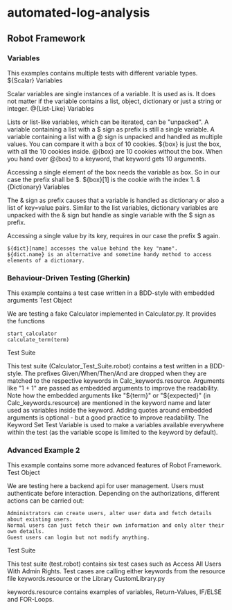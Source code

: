 # automated-log-analysis

## Robot Framework 
### Variables

This examples contains multiple tests with different variable types.
${Scalar} Variables

Scalar variables are single instances of a variable. It is used as is. It does not matter if the variable contains a list, object, dictionary or just a string or integer.
@{List-Like} Variables

Lists or list-like variables, which can be iterated, can be "unpacked". A variable containing a list with a $ sign as prefix is still a single variable. A variable containing a list with a @ sign is unpacked and handled as multiple values. You can compare it with a box of 10 cookies. ${box} is just the box, with all the 10 cookies inside. @{box} are 10 cookies without the box. When you hand over @{box} to a keyword, that keyword gets 10 arguments.

Accessing a single element of the box needs the variable as box. So in our case the prefix shall be $. ${box}[1] is the cookie with the index 1.
&{Dictionary} Variables

The & sign as prefix causes that a variable is handled as dictionary or also a list of key=value pairs. Similar to the list variables, dictionary variables are unpacked with the & sign but handle as single variable with the $ sign as prefix.

Accessing a single value by its key, requires in our case the prefix $ again.

    ${dict}[name] accesses the value behind the key "name".
    ${dict.name} is an alternative and sometime handy method to access elements of a dictionary.

### Behaviour-Driven Testing (Gherkin)

This example contains a test case written in a BDD-style with embedded arguments
Test Object

We are testing a fake Calculator implemented in Calculator.py. It provides the functions

    start_calculator
    calculate_term(term)

Test Suite

This test suite (Calculator_Test_Suite.robot) contains a test written in a BDD-style.
The prefixes Given/When/Then/And are dropped when they are matched to the respective keywords in Calc_keywords.resource.
Arguments like "1 + 1" are passed as embedded arguments to improve the readability. Note how the embedded arguments like "${term}" or "${expected}" (in Calc_keywords.resource) are mentioned in the keyword name and later used as variables inside the keyword. Adding quotes around embedded arguments is optional - but a good practice to improve readability.
The Keyword Set Test Variable is used to make a variables available everywhere within the test (as the variable scope is limited to the keyword by default).
 
### Advanced Example 2

This example contains some more advanced features of Robot Framework.
Test Object

We are testing here a backend api for user management. Users must authenticate before interaction. Depending on the authorizations, different actions can be carried out:

    Administrators can create users, alter user data and fetch details about existing users.
    Normal users can just fetch their own information and only alter their own details.
    Guest users can login but not modify anything.

Test Suite

This test suite (test.robot) contains six test cases such as Access All Users With Admin Rights. Test cases are calling either keywords from the resource file keywords.resource or the Library CustomLibrary.py

keywords.resource contains examples of variables, Return-Values, IF/ELSE and FOR-Loops.
